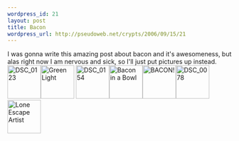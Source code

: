 ```yaml
--- 
wordpress_id: 21
layout: post
title: Bacon
wordpress_url: http://pseudoweb.net/crypts/2006/09/15/21
---
```

I was gonna write this amazing post about bacon and it's awesomeness, but alas right now I am nervous and sick, so I'll just put pictures up instead. <!--more--><a class="tt-flickr" href="http://www.flickr.com/photos/icco/244328866"><img width="75" height="75" class="tt-flickr" alt="DSC_0123" title="DSC_0123" src="http://static.flickr.com/79/244328866_dc284a5423_s.jpg" /></a><a class="tt-flickr" href="http://www.flickr.com/photos/icco/244329385"><img width="75" height="75" class="tt-flickr" alt="Green Light" title="Green Light" src="http://static.flickr.com/87/244329385_f99d4fd9c6_s.jpg" /></a> <a class="tt-flickr" href="http://www.flickr.com/photos/icco/244329145"><img width="75" height="75" class="tt-flickr" alt="DSC_0154" title="DSC_0154" src="http://static.flickr.com/80/244329145_ffcc729411_s.jpg" /></a><a class="tt-flickr" href="http://www.flickr.com/photos/icco/244328739"><img width="75" height="75" class="tt-flickr" alt="Bacon in a Bowl" title="Bacon in a Bowl" src="http://static.flickr.com/79/244328739_e6b0f45064_s.jpg" /></a><a class="tt-flickr" href="http://www.flickr.com/photos/icco/244328699"><img width="75" height="75" class="tt-flickr" alt="BACON!" title="BACON!" src="http://static.flickr.com/92/244328699_34863e0bbd_s.jpg" /></a><a class="tt-flickr" href="http://www.flickr.com/photos/icco/244328806"><img width="75" height="75" class="tt-flickr" alt="DSC_0078" title="DSC_0078" src="http://static.flickr.com/80/244328806_720a9e2ba3_s.jpg" /></a><a class="tt-flickr" href="http://www.flickr.com/photos/icco/244329198"><img width="75" height="75" class="tt-flickr" alt="Lone Escape Artist" title="Lone Escape Artist" src="http://static.flickr.com/81/244329198_bcf564dd79_s.jpg" /></a>
